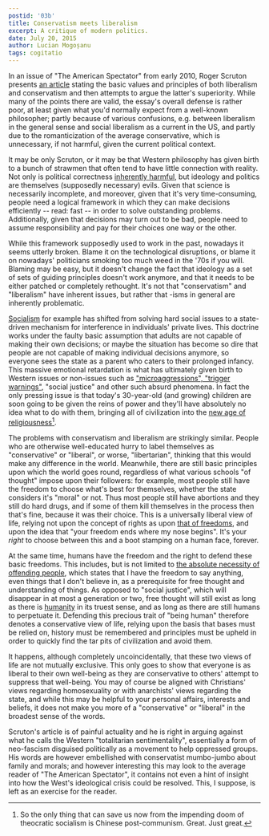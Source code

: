 ```yaml
---
postid: '03b'
title: Conservatism meets liberalism
excerpt: A critique of modern politics.
date: July 20, 2015
author: Lucian Mogoșanu
tags: cogitatio
---
```


In an issue of "The American Spectator" from early 2010, Roger Scruton
presents [an article][spectator] stating the basic values and principles of
both liberalism and conservatism and then attempts to argue the latter's
superiority. While many of the points there are valid, the essay's overall
defense is rather poor, at least given what you'd normally expect from a
well-known philosopher; partly because of various confusions, e.g. between
liberalism in the general sense and social liberalism as a current in the US,
and partly due to the romanticization of the average conservative, which is
unnecessary, if not harmful, given the current political context.

It may be only Scruton, or it may be that Western philosophy has given birth to
a bunch of strawmen that often tend to have little connection with reality. Not
only is political correctness [inherently harmful][political-correctness], but
ideology and politics are themselves (supposedly necessary) evils. Given that
science is necessarily incomplete, and moreover, given that it's very
time-consuming, people need a logical framework in which they can make
decisions efficiently -- read: fast -- in order to solve outstanding problems.
Additionally, given that decisions may turn out to be bad, people need to
assume responsibility and pay for their choices one way or the other.

While this framework supposedly used to work in the past, nowadays it seems
utterly broken. Blame it on the technological disruptions, or blame it on
nowadays' politicians smoking too much weed in the '70s if you will. Blaming
may be easy, but it doesn't change the fact that ideology as a set of sets of
guiding principles doesn't work anymore, and that it needs to be either patched
or completely rethought. It's not that "conservatism" and "liberalism" have
inherent issues, but rather that -isms in general are inherently problematic.

[Socialism][socialism] for example has shifted from solving hard social issues
to a state-driven mechanism for interference in individuals' private
lives. This doctrine works under the faulty basic assumption that adults are
not capable of making their own decisions; or maybe the situation has become
so dire that people are not capable of making individual decisions anymore, so
everyone sees the state as a parent who caters to their prolonged
infancy. This massive emotional retardation is what has ultimately given birth
to Western issues or non-issues such as
["microaggressions", "trigger warnings"][microaggressions], "social justice"
and other such absurd phenomena. In fact the only pressing issue is that
today's 30-year-old (and growing) children are soon going to be given the
reins of power and they'll have absolutely no idea what to do with them,
bringing all of civilization into the
[new age of religiousness][religiousness][^1].

The problems with conservatism and liberalism are strikingly similar. People
who are otherwise well-educated hurry to label themselves as "conservative" or
"liberal", or worse, "libertarian", thinking that this would make any
difference in the world. Meanwhile, there are still basic principles upon
which the world goes round, regardless of what various schools "of thought"
impose upon their followers: for example, most people still have the freedom
to choose what's best for themselves, whether the state considers it's
"moral" or not. Thus most people still have abortions and they still do hard
drugs, and if some of them kill themselves in the process then that's fine,
because it was their choice. This is a universally liberal view of life,
relying not upon the concept of rights as upon [that of freedoms][trilema],
and upon the idea that "your freedom ends where my nose begins". It's your
*right* to choose between this and a boot stamping on a human face, forever.

At the same time, humans have the freedom and the right to defend these basic
freedoms. This includes, but is not limited to [the absolute necessity of
offending people][charlie-hebdo], which states that I have the freedom to say
anything, even things that I don't believe in, as a prerequisite for free
thought and understanding of things. As opposed to "social justice", which will
disappear in at most a generation or two, free thought will still exist as long
as there is [humanity][humanity] in its truest sense, and as long as there are
still humans to perpetuate it. Defending this precious trait of "being human"
therefore denotes a conservative view of life, relying upon the basis that
bases must be relied on, history must be remembered and principles must be
upheld in order to quickly find the tar pits of civilization and avoid them.

It happens, although completely uncoincidentally, that these two views of life
are not mutually exclusive. This only goes to show that everyone is as liberal
to their own well-being as they are conservative to others' attempt to
suppress that well-being. You may of course be aligned with Christians' views
regarding homosexuality or with anarchists' views regarding the state, and
while this may be helpful to your personal affairs, interests and beliefs, it
does not make you more of a "conservative" or "liberal" in the broadest sense
of the words.

Scruton's article is of painful actuality and he is right in arguing against
what he calls the Western "totalitarian sentimentality", essentially a form of
neo-fascism disguised politically as a movement to help oppressed groups. His
words are however embellished with conservatist mumbo-jumbo about family and
morals; and however interesting this may look to the average reader of "The
American Spectator", it contains not even a hint of insight into how the
West's ideological crisis could be resolved. This, I suppose, is left as an
exercise for the reader.

[^1]: So the only thing that can save us now from the impending doom of
theocratic socialism is Chinese post-communism. Great. Just great.

[spectator]: http://spectator.org/articles/40477/totalitarian-sentimentality
[political-correctness]: /posts/y01/02e-on-the-inherent-harmfulness-of-political-correctness.html
[socialism]: /posts/y00/017-the-mechanics-of-socialism.html
[microaggressions]: http://chrishernandezauthor.com/2015/01/02/microaggressions-trigger-warnings-and-the-new-meaning-of-trauma/
[religiousness]: /posts/y01/034-the-transition-back-into-religiousness.html
[trilema]: http://trilema.com/2015/the-mp-suicide-self-evaluation-scale/
[charlie-hebdo]: /posts/y01/037-charlie-hebdo.html
[humanity]: /posts/y01/032-your-worth-to-humanity.html
